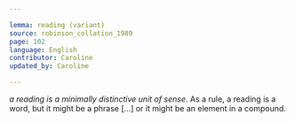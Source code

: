 ```yaml
---

lemma: reading (variant)
source: robinson_collation_1989
page: 102
language: English
contributor: Caroline
updated_by: Caroline

---
```


_a reading is a minimally distinctive unit of sense_. As a rule, a reading is a word, but it might be a phrase […] or it might be an element in a compound.

